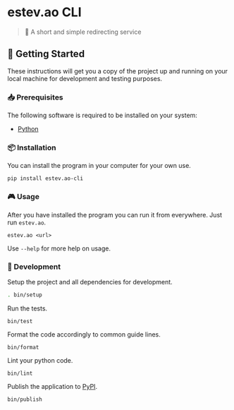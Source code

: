 # estev.ao CLI
> :link: A short and simple redirecting service

## :rocket: Getting Started

These instructions will get you a copy of the project up and running on your
local machine for development and testing purposes.

### :inbox_tray: Prerequisites

The following software is required to be installed on your system:

- [Python](https://www.python.org/downloads/)

### :package: Installation

You can install the program in your computer for your own use.

```
pip install estev.ao-cli
```

### :video_game: Usage

After you have installed the program you can run it from everywhere. Just run
`estev.ao`.

```
estev.ao <url>
```

Use `--help` for more help on usage.

### :hammer: Development

Setup the project and all dependencies for development.

```bash
. bin/setup
```

Run the tests.

```
bin/test
```

Format the code accordingly to common guide lines.

```
bin/format
```

Lint your python code.

```
bin/lint
```

Publish the application to [PyPI](https://pypi.org/project/estev.ao-cli/).

```
bin/publish
```

